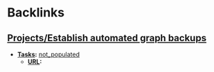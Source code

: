 
# Backlinks
## [Projects/Establish automated graph backups](<Projects/Establish automated graph backups.md>)
- **[Tasks](<Tasks.md>):** [not_populated](<not_populated.md>)
    - **[URL](<URL.md>):**

